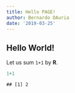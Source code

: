 ```yaml
---
title: Hello PAGE!
author: Bernardo DAuria
date: '2019-03-25'
---
```



## Hello World!

Let us sum `1+1` by **R**.

```r
1+1
```

```
## [1] 2
```
